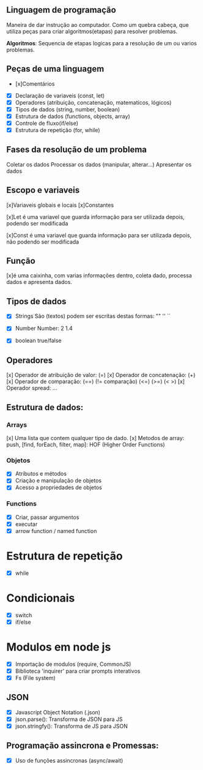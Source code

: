 

## Linguagem de programação

Maneira de dar instrução ao computador.
Como um quebra cabeça, que utiliza peças para criar algoritmos(etapas) para resolver problemas.

   **Algoritmos**: Sequencia de etapas logicas para a resolução de um ou varios problemas.

## Peças de uma linguagem

- [x]Comentários
- [x] Declaração de variaveis (const, let)
- [x] Operadores (atribuição, concatenação, matematicos, lógicos)
- [x] Tipos de dados (string, number, boolean)
- [x] Estrutura de dados (functions, objects, array)
- [x] Controle de fluxo(if/else)
- [x] Estrutura de repetição (for, while)

## Fases da resolução de um problema

Coletar os dados
Processar os dados (manipular, alterar...)
Apresentar os dados

## Escopo e variaveis

[x]Variaveis globais e locais 
[x]Constantes

[x]Let é uma variavel que guarda informação para ser utilizada depois, podendo ser modificada

[x]Const é uma variavel que guarda informação para ser utilizada depois, não podendo ser modificada

## Função
[x]é uma caixinha, com varias informações dentro, coleta dado, processa dados e apresenta dados.

## Tipos de dados

- [x] Strings
São (textos) podem ser escritas destas formas: "" '' ``

- [x] Number
Number: 2 1.4

- [x] boolean
true/false


## Operadores

[x] Operador de atribuição de valor: (=)
[x] Operador de concatenação: (+)
[x] Operador de comparação: (==) (!= comparação) (<=) (>=) (< >)
[x] Operador spread: ...
## Estrutura de dados:

### Arrays

[x] Uma lista que contem qualquer tipo de dado.
[x] Metodos de array: push, [find, forEach, filter, map]: HOF (Higher Order Functions)
 
### Objetos

- [x] Atributos e métodos
- [x] Criação e manipulação de objetos
- [x] Acesso a propriedades de objetos

### Functions
- [x] Criar, passar argumentos
- [x] executar
- [x] arrow function / named function

# Estrutura de repetição

- [x] while

# Condicionais

- [x] switch
- [x] if/else
 
# Modulos em node js

- [x] Importação de modulos (require, CommonJS)
- [x] Biblioteca 'inquirer' para criar prompts interativos
- [x] Fs (File system)

## JSON

- [x] Javascript Object Notation (.json)
- [x] json.parse(): Transforma de JSON para JS
- [x] json.stringfy(): Transforma de JS para JSON

## Programação assincrona e Promessas:

- [x] Uso de funções assincronas (async/await)